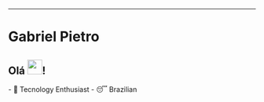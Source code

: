 ----------------------------------------------------------------------------------------------------------------
<h1>Gabriel Pietro</h1>
<h2>Olá <img src="https://raw.githubusercontent.com/kaueMarques/kaueMarques/master/hi.gif" width="30px">!</h2>
- 🤖 Tecnology Enthusiast
- 😴 Brazilian

<!---
Gowtch/Gowtch is a ✨ special ✨ repository because its `README.md` (this file) appears on your GitHub profile.
You can click the Preview link to take a look at your changes.
--->

